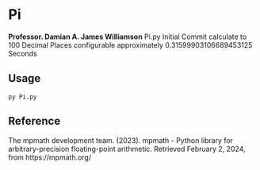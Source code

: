 # Pi

**Professor. Damian A. James Williamson**
Pi.py Initial Commit calculate to 100 Decimal Places configurable approximately 0.31599903106689453125 Seconds

## Usage

`py Pi.py`

## Reference

<p class="apa-reference style="padding-left: 36px; text-indent: -36px;">The mpmath development team. (2023). mpmath - Python library for arbitrary-precision floating-point arithmetic. Retrieved February 2, 2024, from https://mpmath.org/</p>
